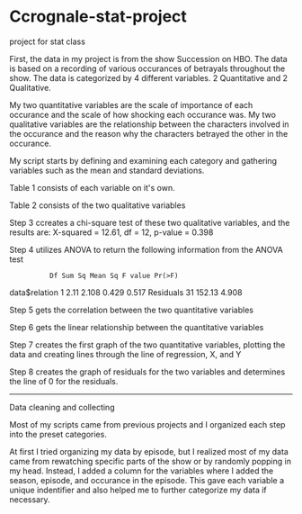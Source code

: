 # Ccrognale-stat-project
project for stat class


First, the data in my project is from the show Succession on HBO. The data is based on a recording of various occurances of betrayals throughout the show. The data is categorized by 4 different variables. 2 Quantitative and 2 Qualitative. 

My two quantitative variables are the scale of importance of each occurance and the scale of how shocking each occurance was. 
My two qualitative variables are the relationship between the characters involved in the occurance and the reason why the characters betrayed the other in the occurance. 

My script starts by defining and examining each category and gathering variables such as the mean and standard deviations. 

Table 1 consists of each variable on it's own.

Table 2 consists of the two qualitative variables 

Step 3 ccreates a chi-square test of these two qualitative variables, and the results are:
X-squared = 12.61, df = 12, p-value = 0.398

Step 4 utilizes ANOVA to return the following information from the ANOVA test

              Df Sum Sq Mean Sq F value Pr(>F)
data$relation  1   2.11   2.108   0.429  0.517
Residuals     31 152.13   4.908      

Step 5 gets the correlation between the two quantitative variables 

Step 6 gets the linear relationship between the quantitative variables

Step 7 creates the first graph of the two quantitative variables, plotting the data and creating lines through the line of regression, X, and Y 

Step 8 creates the graph of residuals for the two variables and determines the line of 0 for the residuals. 

-------------------------------------------

Data cleaning and collecting

Most of my scripts came from previous projects and I organized each step into the preset categories. 

At first I tried organizing my data by episode, but I realized most of my data came from rewatching specific parts of the show or by randomly popping in my head. Instead, I added a column for the variables where I added the season, episode, and occurance in the episode. This gave each variable a unique indentifier and also helped me to further categorize my data if necessary. 


